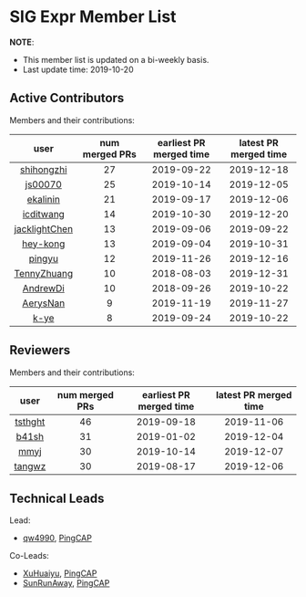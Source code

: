 # SIG Expr Member List

**NOTE**:

* This member list is updated on a bi-weekly basis.
* Last update time: 2019-10-20

## Active Contributors

Members and their contributions:

| user                                              | num merged PRs | earliest PR merged time | latest PR merged time |
|:-------------------------------------------------:|:--------------:|:-----------------------:|:---------------------:|
| [shihongzhi](https://github.com/shihongzhi) |             27 |     2019-09-22          |   2019-12-18          |
| [js00070](https://github.com/js00070) |             25 |     2019-10-14          |   2019-12-05          |
| [ekalinin](https://github.com/ekalinin)           |             21 |     2019-09-17          |   2019-12-06          |
| [icditwang](https://github.com/icditwang)                 |              14 |     2019-10-30          |   2019-12-20          |
| [jacklightChen](https://github.com/jacklightChen)                 |              13 |     2019-09-06          |   2019-09-22          |
| [hey-kong](https://github.com/hey-kong)                 |              13 |     2019-09-04          |   2019-10-31          |
| [pingyu](https://github.com/pingyu)                 |              12 |     2019-11-26          |   2019-12-16          |
| [TennyZhuang](https://github.com/TennyZhuang)                 |              10 |     2018-08-03          |   2019-12-31          |
| [AndrewDi](https://github.com/AndrewDi)                 |              10 |     2018-09-26          |   2019-10-22          |
| [AerysNan](https://github.com/AerysNan)                 |              9 |     2019-11-19          |   2019-11-27          |
| [k-ye](https://github.com/k-ye)                 |              8 |     2019-09-24          |   2019-10-22          |

## Reviewers

Members and their contributions:

| user                                        | num merged PRs | earliest PR merged time | latest PR merged time |
|:-------------------------------------------:|:--------------:|:-----------------------:|:---------------------:|
| [tsthght](https://github.com/tsthght)       |             46 |     2019-09-18          |   2019-11-06          |
| [b41sh](https://github.com/b41sh)       |             31 |     2019-01-02          |   2019-12-04          |
| [mmyj](https://github.com/mmyh)       |             30 |     2019-10-14          |   2019-12-07          |
| [tangwz](https://github.com/tangwz)       |             30 |     2019-08-17          |   2019-12-06          |

## Technical Leads

Lead:

* [qw4990](https://github.com/qw4990), [PingCAP](https://pingcap.com/en/)

Co-Leads:

* [XuHuaiyu](https://github.com/XuHuaiyu), [PingCAP](https://pingcap.com/en/)
* [SunRunAway](https://github.com/SunRunAway), [PingCAP](https://pingcap.com/en/)
